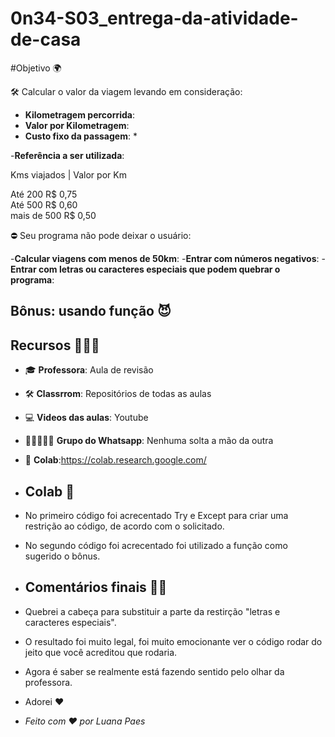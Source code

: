 # 0n34-S03_entrega-da-atividade-de-casa

#Objetivo 🌍

🛠 Calcular o valor da viagem levando em consideração: 

- **Kilometragem percorrida**: 
- **Valor por Kilometragem**: 
- **Custo fixo da passagem**: *

-**Referência a ser utilizada**:

 Kms viajados | Valor por Km
 
   Até 200        R$ 0,75       
   Até 500        R$ 0,60    
mais de 500        R$ 0,50     


⛔ Seu programa não pode deixar o usuário:

-**Calcular viagens com menos de 50km**:
-**Entrar com números negativos**:
-**Entrar com letras ou caracteres especiais que podem quebrar o programa**:

## Bônus: usando função 😈

## Recursos 👩🏽‍💻

- 🎓 **Professora**: Aula de revisão
- 🛠 **Classrrom**: Repositórios de todas as aulas
- 💻 **Videos das aulas**: Youtube
- 👩🏽‍🤝‍👩🏻 **Grupo do Whatsapp**: Nenhuma solta a mão da outra
- 🤖 **Colab**:https://colab.research.google.com/

- ## Colab 🤖

- No primeiro código foi acrecentado Try e Except para criar uma restrição ao código, de acordo com o solicitado.

- No segundo código foi acrecentado foi utilizado a função como sugerido o bônus. 

- ## Comentários finais 💪🏽

- Quebrei a cabeça para substituir a parte da restirção "letras e caracteres especiais".

- O resultado foi muito legal, foi muito emocionante ver o código rodar do jeito que você acreditou que rodaria.

- Agora é saber se realmente está fazendo sentido pelo olhar da professora.

- Adorei ❤️

- *Feito com ❤️ por Luana Paes*
